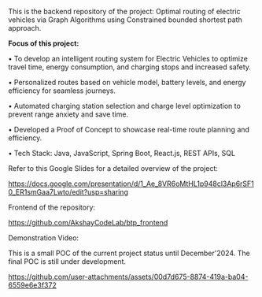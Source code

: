 This is the backend repository of the project: Optimal routing of electric vehicles via Graph Algorithms using Constrained bounded shortest path approach. 

**Focus of this project:**

• To develop an intelligent routing system for Electric Vehicles to optimize travel time, energy consumption, and
charging stops and increased safety.

• Personalized routes based on vehicle model, battery levels, and energy efficiency for seamless journeys.

• Automated charging station selection and charge level optimization to prevent range anxiety and save time.

• Developed a Proof of Concept to showcase real-time route planning and efficiency.

• Tech Stack: Java, JavaScript, Spring Boot, React.js, REST APIs, SQL

Refer to this Google Slides for a detailed overview of the project:

https://docs.google.com/presentation/d/1_Ae_8VR6oMtHL1p948cl3Ap6rSF10_ER1smGaa7Lwto/edit?usp=sharing

Frontend of the repository: 

https://github.com/AkshayCodeLab/btp_frontend

Demonstration Video:

This is a small POC of the current project status until December'2024. The final POC is still under development.

https://github.com/user-attachments/assets/00d7d675-8874-419a-ba04-6559e6e3f372

